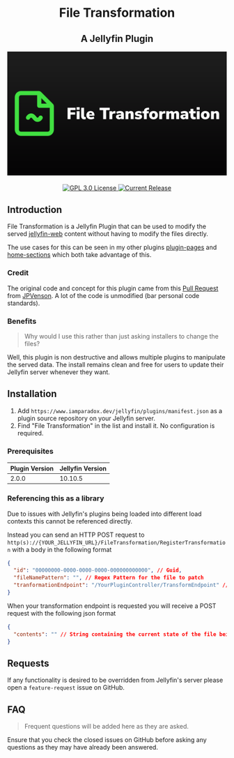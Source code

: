 <h1 align="center">File Transformation</h1>
<h2 align="center">A Jellyfin Plugin</h2>
<p align="center">
	<img alt="Logo" src="https://raw.githubusercontent.com/IAmParadox27/jellyfin-plugin-file-transformation/main/src/logo.png" />
	<br />
	<br />
	<a href="https://github.com/IAmParadox27/jellyfin-plugin-home-sections">
		<img alt="GPL 3.0 License" src="https://img.shields.io/github/license/IAmParadox27/jellyfin-plugin-file-transformation.svg" />
	</a>
	<a href="https://github.com/IAmParadox27/jellyfin-plugin-home-sections/releases">
		<img alt="Current Release" src="https://img.shields.io/github/release/IAmParadox27/jellyfin-plugin-file-transformation.svg" />
	</a>
</p>

## Introduction
File Transformation is a Jellyfin Plugin that can be used to modify the served [jellyfin-web](https://github.com/jellyfin/jellyfin-web) content without having to modify the files directly.

The use cases for this can be seen in my other plugins [plugin-pages](https://github.com/IAmParadox27/jellyfin-plugin-pages) and [home-sections](https://github.com/IAmParadox27/jellyfin-plugin-home-sections) which both take advantage of this.

### Credit
The original code and concept for this plugin came from this [Pull Request](https://github.com/jellyfin/jellyfin/pull/9095) from [JPVenson](https://github.com/JPVenson). A lot of the code is unmodified (bar personal code standards).

### Benefits

> Why would I use this rather than just asking installers to change the files?

Well, this plugin is non destructive and allows multiple plugins to manipulate the served data. The install remains clean and free for users to update their Jellyfin server whenever they want.

## Installation

1. Add `https://www.iamparadox.dev/jellyfin/plugins/manifest.json` as a plugin source repository on your Jellyfin server.
2. Find "File Transformation" in the list and install it. No configuration is required.

### Prerequisites
| Plugin Version | Jellyfin Version  |
|----------------|-------------------|
| 2.0.0          | 10.10.5           |

### Referencing this as a library
Due to issues with Jellyfin's plugins being loaded into different load contexts this cannot be referenced directly. 

Instead you can send an HTTP POST request to `http(s)://{YOUR_JELLYFIN_URL}/FileTransformation/RegisterTransformation` with a body in the following format
```json
{
  "id": "00000000-0000-0000-0000-000000000000", // Guid,
  "fileNamePattern": "", // Regex Pattern for the file to patch
  "tranformationEndpoint": "/YourPluginController/TransformEndpoint" // An endpoint on your plugin that will accept the content and mutate it.
}
```

When your transformation endpoint is requested you will receive a POST request with the following json format
```json
{
  "contents": "" // String containing the current state of the file being requested.
}
```

## Requests
If any functionality is desired to be overridden from Jellyfin's server please open a `feature-request` issue on GitHub.

## FAQ
> Frequent questions will be added here as they are asked.

Ensure that you check the closed issues on GitHub before asking any questions as they may have already been answered.
